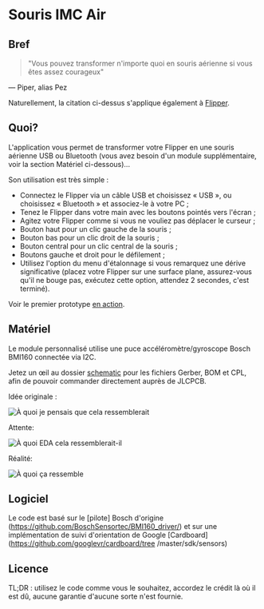 # Souris IMC Air

## Bref

> "Vous pouvez transformer n'importe quoi en souris aérienne si vous êtes assez courageux"

  — Piper, alias Pez

Naturellement, la citation ci-dessus s'applique également à [Flipper](https://flipperzero.one/).

## Quoi?

L'application vous permet de transformer votre Flipper en une souris aérienne USB ou Bluetooth (vous avez besoin d'un module supplémentaire, voir la section Matériel ci-dessous)...

Son utilisation est très simple :
  * Connectez le Flipper via un câble USB et choisissez « USB », ou choisissez « Bluetooth » et associez-le à votre PC ;
  * Tenez le Flipper dans votre main avec les boutons pointés vers l'écran ;
  * Agitez votre Flipper comme si vous ne vouliez pas déplacer le curseur ;
  * Bouton haut pour un clic gauche de la souris ;
  * Bouton bas pour un clic droit de la souris ;
  * Bouton central pour un clic central de la souris ;
  * Boutons gauche et droit pour le défilement ;
  * Utilisez l'option du menu d'étalonnage si vous remarquez une dérive significative (placez votre Flipper sur une surface plane, assurez-vous qu'il ne bouge pas, exécutez cette option, attendez 2 secondes, c'est terminé).

Voir le premier prototype [en action](https://www.youtube.com/watch?v=DdxAmmsYfMA).

## Matériel

Le module personnalisé utilise une puce accéléromètre/gyroscope Bosch BMI160 connectée via I2C.

Jetez un œil au dossier [schematic](https://github.com/ginkage/FlippAirMouse/tree/main/schematic) pour les fichiers Gerber, BOM et CPL, afin de pouvoir commander directement auprès de JLCPCB.

Idée originale :

![À quoi je pensais que cela ressemblerait](https://github.com/ginkage/FlippAirMouse/blob/main/schematic/schematic.png)

Attente:

![À quoi EDA cela ressemblerait-il](https://github.com/ginkage/FlippAirMouse/blob/main/schematic/render.png)

Réalité:

![À quoi ça ressemble](https://github.com/ginkage/FlippAirMouse/blob/main/schematic/flipper.jpg)

## Logiciel

Le code est basé sur le [pilote] Bosch d'origine (https://github.com/BoschSensortec/BMI160_driver/) et sur une implémentation de suivi d'orientation de Google [Cardboard](https://github.com/googlevr/cardboard/tree /master/sdk/sensors)

## Licence

TL;DR : utilisez le code comme vous le souhaitez, accordez le crédit là où il est dû, aucune garantie d'aucune sorte n'est fournie.